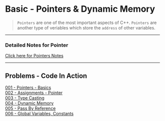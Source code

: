 #   Basic - Pointers & Dynamic Memory

>   ```Pointers``` are one of the most important aspects of C++. ```Pointers``` are another type of veriables which store the ```address``` of other variables.

---

### Detailed Notes for Pointer
[Click here for Pointers Notes](./assets/pointers.cpp)<br>

---

## Problems - Code In Action
[001 - Pointers - Basics](./code/001-Basics-Pointers.cpp)<br>
[002 - Assignments - Pointer](./code/002-Assignments-Pointers.cpp)<br>
[003 - Type Casting](./code/003-Type-Casting.cpp)<br>
[004 - Dynamic Memory](./code/004-Dynamic-Memory.cpp)<br>
[005 - Pass By Reference](./code/005-Pass-By-Reference.cpp)<br>
[006 - Global Variables, Constants](./code/006-GlobalVariables-Constant.cpp)<br>